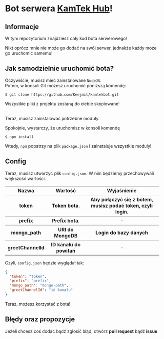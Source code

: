 # Bot serwera [KamTek Hub](https://discord.gg/phdRJCBGhT)!

## Informacje

W tym repozytorium znajdziesz cały kod bota serwerowego!

Nikt oprócz mnie nie może go dodać na swój serwer, jednakże każdy może go uruchomić samemu!

## Jak samodzielnie uruchomić bota?

Oczywiście, musisz mieć zainstalowane `NodeJS`.<br>
Potem, w konsoli Git możesz uruchomić poniższą komendę:

```git
$ git clone https://github.com/Keejmil/kamtekbot.git
```

Wszystkie pliki z projektu zostaną do ciebie skopiowane!<br><br>

Teraz, musisz zainstalować potrzebne moduły.

Spokojnie, wystarczy, że uruchomisz w konsoli komendę

```git
$ npm install
```

Wtedy, `npm` popatrzy na plik `package.json` i zainstaluje wszystkie moduły!

## Config

Teraz, musisz utworzyć plik `config.json`. W nim będziemy przechowywali większość wartości.

<table id="tabelka">
<tr>
<th>Nazwa</th><th>Wartość</th><th>Wyjaśnienie</th>
</tr>
<tr>
<th>token</th><th>Token bota.</th><th>Aby połączyć się z botem, musisz podać token, czyli login.</th>
</tr>
<tr>
<th>prefix</th><th>Prefix bota.</th><th>-</th>
</tr>
<tr>
<th>mongo_path</th><th>URI do MongoDB</th><th>Login do bazy danych</th>
</tr>
<tr>
<th>greetChannelId</th><th>ID kanału do powitań</th><th>-</th>
</tr>
</table>

Czyli, `config.json` będzie wyglądał tak:

```json
{
  "token": "token",
  "prefix": "prefix",
  "mongo_path": "mongo-path",
  "greetChannelId": "id kanału"
}
```

Teraz, możesz korzystać z bota!<br>

## Błędy oraz propozycje

Jeżeli chcesz coś dodać bądź zgłosić błąd, otwórz <b>pull request</b> bądź <b>issue</b>.